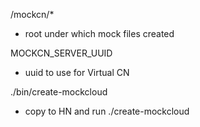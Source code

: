 /mockcn/*

  - root under which mock files created

MOCKCN_SERVER_UUID

  - uuid to use for Virtual CN

./bin/create-mockcloud

  - copy to HN and run ./create-mockcloud
